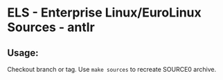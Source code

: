 # ELS - Enterprise Linux/EuroLinux Sources - antlr
 
## Usage:
  Checkout branch or tag. Use `make sources` to recreate  SOURCE0 archive.
